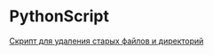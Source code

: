 # PythonScript
[Скрипт для удаления старых файлов и директорий](https://github.com/xomarnd/PythonScript/blob/master/delOldFile.py)
